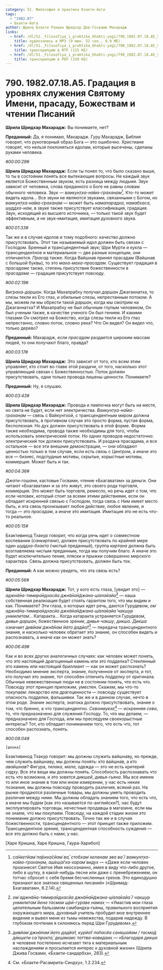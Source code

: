 ```yaml
---
category: 51. Философия и практика бхакти-йоги
tags:
  - "1982.07"
  - Бхакти-йога
author: Шрила Бхакти Ракшак Шридхар Дев-Госвами Махарадж
links:
  - href: /dl/51._Filosofiya_i_praktika_bhakti-yogi/790_1982.07.18.A5_SridharMj_Gradacija_v_urovnjah_sluzhenija_Svjatomu_Imeni_prasadu_Bozhestvam_i_chtenii_Pisanij.mp3
    title: аудиозапись в MP3 (9 мин. 52 сек., 9,9 МБ)
  - href: /dl/51._Filosofiya_i_praktika_bhakti-yogi/790_1982.07.18.A5_SridharMj_Gradacija_v_urovnjah_sluzhenija_Svjatomu_Imeni_prasadu_Bozhestvam_i_chtenii_Pisanij.rtf
    title: транскрипцию в RTF (115 КБ)
  - href: /dl/51._Filosofiya_i_praktika_bhakti-yogi/790_1982.07.18.A5_SridharMj_Gradacija_v_urovnjah_sluzhenija_Svjatomu_Imeni_prasadu_Bozhestvam_i_chtenii_Pisanij.pdf
    title: транскрипцию в PDF (159 КБ)
---
```


# 790. 1982.07.18.A5. Градация в уровнях служения Святому Имени, прасаду, Божествам и чтении Писаний

**Шрила Шридхар Махарадж:** Вы понимаете, нет?

**Преданный:** Да, я понимаю, Махарадж. Гуру Махарадж, Библия говорит, что рукотворный образ Бога — это ошибочно. Христиане говорят, что нельзя поклоняться идолам, которые высечены, сделаны руками человека.

*#00:00:29#*

**Шрила Шридхар Махарадж:** Если ты понял то, что было сказано выше, то ты в состоянии понять все вытекающие вопросы. Не каждый звук является Божественным звуком, есть разница между людьми. Звук зависит от человека, слова преданного о Боге не равны словам обычного человека. Звук — *ваикун̣т̣ха-на̄ма-грахан̣ам*[^_ftn1]. Кто-то может видеть идола… Все звуки не являются звуками, связанными с Богом, но *ваикун̣т̣ха-на̄ма-грахан̣ам* — может быть *намапарадха*, *намабхаса*, *шуддха-нам*, в звуке также присутствует классификация, градация. Звук, исходящий из высшего источника, — только такой звук будет эффективным, а не звук-имитация, имитация духовного звука.

*#00:01:33#*

Так же и в случае идолов и тому подобного: качество должно присутствовать. Этот так называемый идол должен быть связан с Господом. Бренный и трансцендентный звук; Шри Мурти и кукла — трансцендентное и материальное — две разные концепции, они отличаются. *Прасад* также. Когда Вайшнав принял прасадам (Вайшнав с большой буквы), то это *маха-маха-прасадам*. Существует градация в *прасадаме* также, степень присутствия божественности в *прасадаме* — градация присутствует повсюду.

*#00:02:19#*

*Виграха-даршан*. Когда Махапрабху получал *даршан* Джаганнатха, то слезы текли из Его глаз, и обильные слезы, непрестанным потоком. А мы, можем ли мы обрести такой *даршан*, когда мы смотрим на Джаганнатха? И Махапрабху не был обычным глупым человеком, Он был ученым также, в качестве ученого Он был гением. И какими глазами Он смотрел на Божество, когда слезы текли из Его глаз непрестанно, словно поток, словно река? Что Он видел? Он видел что, только дерево?

**Преданный:** Махарадж, если *прасадам* раздается широким массам людей, то они получают благо, правда?

*#00:03:17#*

**Шрила Шридхар Махарадж:** Это зависит от того, кто всем этим управляет, кто стоит во главе этой раздачи, от того, насколько этот управляющий связан с Божественностью. Поток должен присутствовать, одни только провода лишены ценности. Понимаете?

**Преданный:** Ну, я слушаю.

*#00:03:43#*

**Шрила Шридхар Махарадж:** Провода и лампочка могут быть на месте, но света не будет, если нет электричества. *Ваикун̣т̣ха-на̄ма-грахан̣ам* — связь с Вайкунтхой, с трансцендентным миром должна присутствовать, в противном случае это просто форма, пустая форма, бесполезная. Но дух должен присутствовать в этой форме. Форма также необходима, провода также необходимы для того, чтобы использовать электрический поток. Но одних проводов недостаточно: электрический ток должен присутствовать. И раздача прасадама, и все остальное — все эти внешние демонстрации, — они обладают ценностью только в том случае, если есть связь с Центром, а иначе это все — бизнес, подспудные мотивы, скрытые, корыстные мотивы, коммерция. Может быть и так.

*#00:04:36#*

*Джати-гошани*, кастовые Госвами, чтение «Бхагаватам» за деньги. Они читают «Бхагаватам» и за это живут, это своего рода торговля, коммерция. Это может быть торговля, ремесло, но речь идет о том, что если человек, который стоит за всеми этими действиями, если он обладает искренней связью с Господом, тогда связь с Ним имеет место быть, и эта связь пронизывает любое действие, любое явление, и тогда — это *прасадам*, а иначе это имитация. Имитация это не есть что-то реальное.

*#00:05:15#*

Бхактивинод Тхакур говорит, что когда речь идет о совместном воспевании (*санкиртане*), должен присутствовать по крайней мере один *шуддха-бхакта* (чистый преданный), группа *киртана* должна быть возглавляема чистым преданным, тогда мы получим благо. А иначе это будет исключительно пение, пляски и прыжки совершенно мирского характера. Связь должна присутствовать, должен быть ток.

**Преданный:** А как можно увидеть, что эта связь есть?

*#00:05:56#*

**Шрила Шридхар Махарадж:** Тот, у кого есть глаза, [увидит это] — *аджн̃а̄на-тимира̄ндхасйа джн̃а̄на̄н̃джана-ш́ала̄кайа̄*[^_ftn2] — наша собственная реализация будет стоять гарантом того, что мы видим и как. Понимаете? Эти глаза, о которых идет речь, даются Гурудевом, *ом̇ аджн̃а̄на-тимира̄ндхасйа джн̃а̄на̄н̃джана-ш́ала̄кайа̄ чакш̣ур унмилитам̇…* Катаракта… Когда катаракта устраняется Гурудевом, *дивья-даршан*, божественное зрение, *дивья-чакшу*, *дикша*. *Дикша* означает *дивйам̇ джн̃а̄нам̇ йато дадйа̄т*[^_ftn3] — передача трансцендентного знания, и насколько человек обретает это знание, он способен видеть и распознавать, а иначе как он может знать?

*#00:06:49#*

Как и во всех других аналогичных случаях: как человек может понять, что это настоящий драгоценный камень или это подделка? Стеклянный это камень или настоящий бриллиант — как он может распознать? Необходимо мнение эксперта, знание, полученное от эксперта, и тот, кто получил это знание, тот способен отличить подделку от оригинала. Обычные невежественные люди не в состоянии понять, что есть что. Повсюду этот принцип приложим, уместен. Скажем, мы что-то покупаем: лекарство или драгоценности — повсюду существует опасность подделки, фальшивки. Так же и в данном случае, нечто в этом роде. Знание эксперта, знатока должно присутствовать, знание о том, что бренно, а что трансцендентно. *Севонмукхе*[^_ftn4] — искренняя *сева*, то, что предназначено для служения Господу. То, что мы делаем, — предназначено для Господа, или мы преследуем своекорыстные интересы? Тот, кто обладает пониманием того, что есть что, тот способен распознать, понять.

*#00:08:04#*

    [шлока]

Бхактивинод Тхакур говорит: мы должны служить вайшнаву, но прежде, чем служить вайшнаву, мы должны понять: кто вайшнав, а кто *авайшнав*? Фигура, *тилака*, *мала*, одежда — это не есть критерий *садху*. Все эти вещи мы должны понять. Способность распознавать что есть что возможна, и это зовется *дикшей*, *дивья-гьяна*. Мы все имеем то или иное знание в том или ином измерении, у нас есть некие познания, мы должны повсюду проводить различия, всякий раз. На рынке продаются различные товары, мы должны уметь проводить различия между ними. Мы должны обладать знанием того, что есть что, а иначе мы будем [как это называется по-английски?], нас будут эксплуатировать торговцы, нечестные продавцы в магазине, если мы не знаем, что мы покупаем. Повсюду, на каждой стадии жизни это понимание должно присутствовать. Точно так же и в случае божественности, трансцендентного — этот принцип также приложим. Трансцендентное зрение, трансцендентная способность суждения — все это должно быть с нами, у нас.

[Харе Кришна, Харе Кришна, Гаура-Харибол]



[^_ftn1]: *са̄н̇кетйам̇ па̄риха̄сйам̇ ва̄, стобхам̇ хеланам эва ва̄ / ваикун̣т̣ха-на̄ма-грахан̣ам, аш́еш̣а̄гха-харам̇ видух* — «Даже если человек произнесет Святое Имя неосознанно, имея в виду что-либо другое, либо в шутку, в какой-нибудь песне или даже с пренебрежением, он тотчас сбросит с себя бремя бесчисленных грехов. Это единодушно признают все знатоки священных писаний» («Шримад-Бхагаватам», 6.2.14).

[^_ftn2]: *ом̇ аджн̃а̄на-тимира̄ндхасйа джн̃а̄на̄н̃джана-ш́ала̄кайа̄ / чакш̣ур унмилитам̇ йена тасмаи ш́рӣ-гураве намах̣* — «Умастив мои глаза целительным бальзамом самбандха-гьяны, правильного восприятия окружающего мира, духовный учитель пробудил мое внутреннее видение и вывел меня из тьмы невежества, подарив надежду. В глубоком почтении я склоняюсь перед Шри Гурудевом».

[^_ftn3]: *дивйам̇ джн̃а̄нам̇ йато дадйа̄т, курйа̄т па̄пасйа сан̇кшайам / тасма̄д дӣкшeти са̄ прокта̄, дeш́икаис таттва-ковидаих̣* — «Благодаря *дикше* в человеке постепенно исчезает тяга к материальным наслаждениям и просыпается интерес к духовной жизни» (Шрила Джива Госвами, «Бхакти-сандарбха», 283).

[^_ftn4]: См. «Бхакти-Расамрита-Синдху», 1.2.234.


